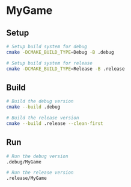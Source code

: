 # MyGame

## Setup

```sh
# Setup build system for debug
cmake -DCMAKE_BUILD_TYPE=Debug -B .debug
```

```sh
# Setup build system for release
cmake -DCMAKE_BUILD_TYPE=Release -B .release
```

## Build

```sh
# Build the debug version
cmake --build .debug
```

```sh
# Build the release version
cmake --build .release --clean-first
```

## Run

```sh
# Run the debug version
.debug/MyGame
```

```sh
# Run the release version
.release/MyGame
```
